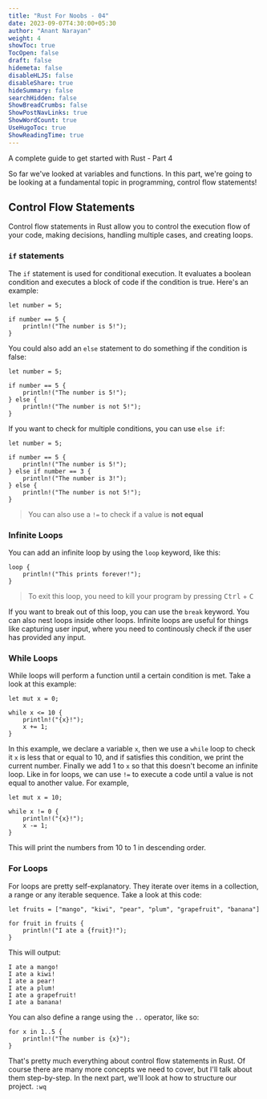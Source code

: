 ```yaml
---
title: "Rust For Noobs - 04"
date: 2023-09-07T4:30:00+05:30
author: "Anant Narayan"
weight: 4
showToc: true
TocOpen: false
draft: false
hidemeta: false
disableHLJS: false
disableShare: true
hideSummary: false
searchHidden: false
ShowBreadCrumbs: false
ShowPostNavLinks: true
ShowWordCount: true
UseHugoToc: true
ShowReadingTime: true
---
```


A complete guide to get started with Rust - Part 4

<!--more-->

So far we've looked at variables and functions. In this part, we're going to be looking at a fundamental topic in programming, control flow statements!

## Control Flow Statements
Control flow statements in Rust allow you to control the execution flow of your code, making decisions, handling multiple cases, and creating loops.

### `if` statements
The `if` statement is used for conditional execution. It evaluates a boolean condition and executes a block of code if the condition is true. Here's an example:
```
let number = 5;

if number == 5 {
    println!("The number is 5!");
}
```

You could also add an `else` statement to do something if the condition is false:
```
let number = 5;

if number == 5 {
    println!("The number is 5!");
} else {
    println!("The number is not 5!");
}
```
If you want to check for multiple conditions, you can use `else if`:
```
let number = 5;

if number == 5 {
    println!("The number is 5!");
} else if number == 3 {
    println!("The number is 3!");
} else {
    println!("The number is not 5!");
}
```

> You can also use a `!=` to check if a value is **not equal**

### Infinite Loops
You can add an infinite loop by using the `loop` keyword, like this:
```
loop {
    println!("This prints forever!");
}
```
> To exit this loop, you need to kill your program by pressing <kbd>Ctrl</kbd> + <kbd>C</kbd>

If you want to break out of this loop, you can use the `break` keyword. You can also nest loops inside other loops. Infinite loops are useful for things like capturing user input, where you need to continously check if the user has provided any input.

### While Loops
While loops will perform a function until a certain condition is met. Take a look at this example:
```
let mut x = 0;

while x <= 10 {
    println!("{x}!");
    x += 1;
}
```

In this example, we declare a variable `x`, then we use a `while` loop to check it `x` is less that or equal to 10, and if satisfies this condition, we print the current number. Finally we add 1 to `x` so that this doesn't become an infinite loop. Like in for loops, we can use `!=` to execute a code until a value is not equal to another value. For example,
```
let mut x = 10;

while x != 0 {
    println!("{x}!");
    x -= 1;
}
```
This will print the numbers from 10 to 1 in descending order.

### For Loops
For loops are pretty self-explanatory. They iterate over items in a collection, a range or any iterable sequence. Take a look at this code:
```
let fruits = ["mango", "kiwi", "pear", "plum", "grapefruit", "banana"]

for fruit in fruits {
    println!("I ate a {fruit}!");
}
```

This will output:
```text
I ate a mango!
I ate a kiwi!
I ate a pear!
I ate a plum!
I ate a grapefruit!
I ate a banana!
```

You can also define a range using the `..` operator, like so:
```
for x in 1..5 {
    println!("The number is {x}");
}
```

That's pretty much everything about control flow statements in Rust. Of course there are many more concepts we need to cover, but I'll talk about them step-by-step. In the next part, we'll look at how to structure our project. `:wq`